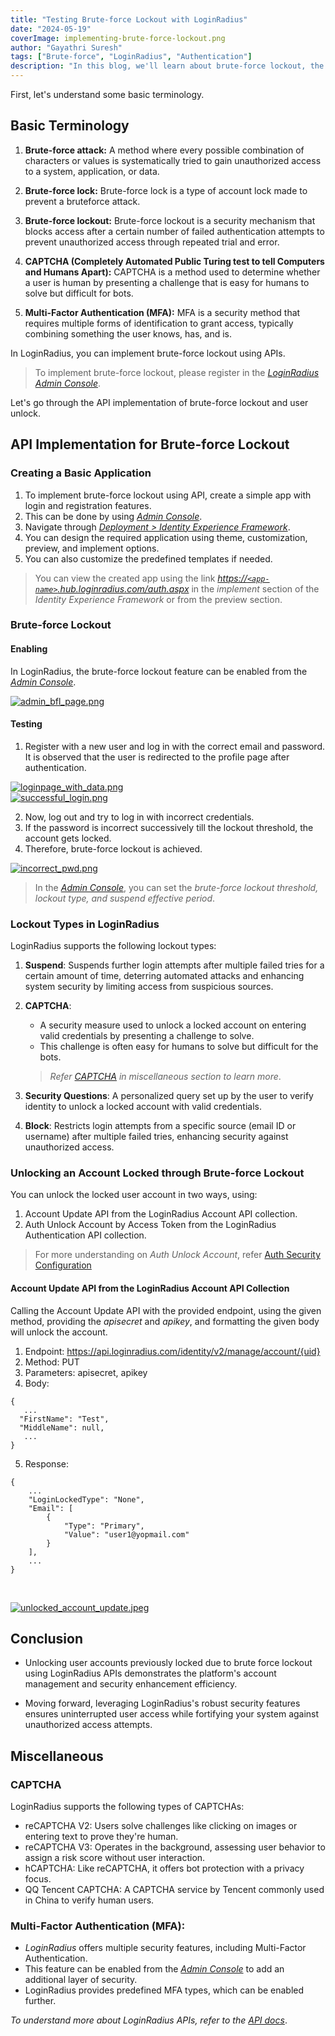 ```yaml
---
title: "Testing Brute-force Lockout with LoginRadius"
date: "2024-05-19"
coverImage: implementing-brute-force-lockout.png
author: "Gayathri Suresh"
tags: ["Brute-force", "LoginRadius", "Authentication"]
description: "In this blog, we'll learn about brute-force lockout, the creation of a basic app using Identity Experience Framework, and how to unlock a user account using APIs."
---
```


First, let's understand some basic terminology.

## Basic Terminology

1. **Brute-force attack:** A method where every possible combination of characters or values is systematically tried to gain unauthorized access to a system, application, or data.

2. **Brute-force lock:** Brute-force lock is a type of account lock made to prevent a bruteforce attack.

3. **Brute-force lockout:** Brute-force lockout is a security mechanism that blocks access after a certain number of failed authentication attempts to prevent unauthorized access through repeated trial and error.

4. **CAPTCHA (Completely Automated Public Turing test to tell Computers and Humans Apart):** CAPTCHA is a method used to determine whether a user is human by presenting a challenge that is easy for humans to solve but difficult for bots.

5. **Multi-Factor Authentication (MFA):** MFA is a security method that requires multiple forms of identification to grant access, typically combining something the user knows, has, and is.

In LoginRadius, you can implement brute-force lockout using APIs.

> To implement brute-force lockout, please register in the [_LoginRadius Admin Console_](https://admin-console.loginradius.com/dashboard).

Let's go through the API implementation of brute-force lockout and user unlock.

## API Implementation for Brute-force Lockout

### Creating a Basic Application
1. To implement brute-force lockout using API, create a simple app with login and registration features.
2. This can be done by using _[Admin Console](https://admin-console.loginradius.com/deployment/idx)_.
3. Navigate through _[Deployment > Identity Experience Framework](https://devadmin-console.lrinternal.com/deployment/idx)_.
4. You can design the required application using theme, customization, preview, and implement options.
5. You can also customize the predefined templates if needed.

> You can view the created app using the link _[https://`<app-name>`.hub.loginradius.com/auth.aspx](https://`<app-name>`.hub.loginradius.com/auth.aspx)_ in the _implement_ section of the _Identity Experience Framework_ or from the preview section.

### Brute-force Lockout

#### Enabling

In LoginRadius, the brute-force lockout feature can be enabled from the _[Admin Console](https://admin-console.loginradius.com/platform-security/account-protection/auth-security/brute-force-lockout)_.

[![admin_bfl_page.png](assets/admin_bfl_page.png)](assets/admin_bfl_page.png)

#### Testing

1. Register with a new user and log in with the correct email and password. It is observed that the user is redirected to the profile page after authentication.

[![loginpage_with_data.png](assets/loginpage_with_data.png)](assets/loginpage_with_data.png)
<br>
[![successful_login.png](assets/successful_login.png)](assets/successful_login.png)

2. Now, log out and try to log in with incorrect credentials.
3. If the password is incorrect successively till the lockout threshold, the account gets locked. 
4. Therefore, brute-force lockout is achieved.

[![incorrect_pwd.png](assets/incorrect_pwd.png)](assets/incorrect_pwd.png)

> In the _[Admin Console](https://admin-console.loginradius.com/platform-security/account-protection/auth-security/brute-force-lockout)_, you can set the _brute-force lockout threshold, lockout type, and suspend effective period_. 

### Lockout Types in LoginRadius
LoginRadius supports the following lockout types: 

1. __Suspend__: Suspends further login attempts after multiple failed tries for a certain amount of time, deterring automated attacks and enhancing system security by limiting access from suspicious sources.

2. __CAPTCHA__: 
    - A security measure used to unlock a locked account on entering valid credentials by presenting a challenge to solve. 
    - This challenge is often easy for humans to solve but difficult for the bots.

    > _Refer [CAPTCHA](#captcha) in miscellaneous section to learn more_.

3. __Security Questions__: A personalized query set up by the user to verify identity to unlock a locked account with valid credentials.
4. __Block__: Restricts login attempts from a specific source (email ID or username) after multiple failed tries, enhancing security against unauthorized access.

### Unlocking an Account Locked through Brute-force Lockout

You can unlock the locked user account in two ways, using:

1. Account Update API from the LoginRadius Account API collection.
2. Auth Unlock Account by Access Token from the LoginRadius Authentication API collection.

> For more understanding on _Auth Unlock Account_, refer [Auth Security Configuration](https://www.loginradius.com/docs/api/v2/admin-console/platform-security/auth-security-configuration/)

#### Account Update API from the LoginRadius Account API Collection

Calling the Account Update API with the provided endpoint, using the given method, providing the _apisecret_ and _apikey_, and formatting the given body will unlock the account.

1. Endpoint: https://api.loginradius.com/identity/v2/manage/account/{uid}
2. Method: PUT
3. Parameters: apisecret, apikey
4. Body:

```
{
   ...
  "FirstName": "Test",
  "MiddleName": null,
   ...
}
```

5. Response:

```
{
    ...
    "LoginLockedType": "None",
    "Email": [
        {
            "Type": "Primary",
            "Value": "user1@yopmail.com"
        }
    ],
    ...
}
```

<br>

[![unlocked_account_update.jpeg](assets/unlocked_account_update.jpeg)](assets/unlocked_account_update.jpeg)

## Conclusion

- Unlocking user accounts previously locked due to brute force lockout using LoginRadius APIs demonstrates the platform's account management and security enhancement efficiency.

- Moving forward, leveraging LoginRadius's robust security features ensures uninterrupted user access while fortifying your system against unauthorized access attempts.

## Miscellaneous

### CAPTCHA
LoginRadius supports the following types of CAPTCHAs: 

- reCAPTCHA V2: Users solve challenges like clicking on images or entering text to prove they're human.
- reCAPTCHA V3: Operates in the background, assessing user behavior to assign a risk score without user interaction.
- hCAPTCHA: Like reCAPTCHA, it offers bot protection with a privacy focus.
- QQ Tencent CAPTCHA: A CAPTCHA service by Tencent commonly used in China to verify human users.

### Multi-Factor Authentication (MFA): 
- _LoginRadius_ offers multiple security features, including Multi-Factor Authentication. 
- This feature can be enabled from the _[Admin Console](https://admin-console.loginradius.com/dashboard)_ to add an additional layer of security.
- LoginRadius provides predefined MFA types, which can be enabled further.

_To understand more about LoginRadius APIs, refer to the [API docs](https://www.loginradius.com/docs/api/v2/getting-started/introduction/)_.

